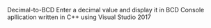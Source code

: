 Decimal-to-BCD
Enter a decimal value and display it in BCD
Console apllication written in C++ using Visual Studio 2017
